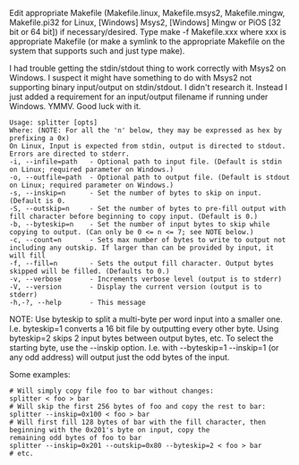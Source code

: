 Edit appropriate Makefile (Makefile.linux, Makefile.msys2, Makefile.mingw, Makefile.pi32 for Linux, [Windows] Msys2, [Windows] Mingw or PiOS [32 bit or 64 bit]) if necessary/desired.
Type make -f Makefile.xxx where xxx is appropriate Makefile (or make a symlink to the appropriate Makefile on the system that supports such and just type make).

I had trouble getting the stdin/stdout thing to work correctly with Msys2 on Windows. I suspect it might have something to do with Msys2 not supporting binary input/output on stdin/stdout. I didn't research it.
Instead I just added a requirement for an input/output filename if running under Windows. YMMV. Good luck with it.

```
Usage: splitter [opts]
Where: (NOTE: For all the 'n' below, they may be expressed as hex by prefixing a 0x)
On Linux, Input is expected from stdin, output is directed to stdout. Errors are directed to stderr.
-i, --infile=path   - Optional path to input file. (Default is stdin on Linux; required parameter on Windows.)
-o, --outfile=path  - Optional path to output file. (Default is stdout on Linux; required parameter on Windows.)
-s, --inskip=n      - Set the number of bytes to skip on input. (Default is 0.
-S, --outskip=n     - Set the number of bytes to pre-fill output with fill character before beginning to copy input. (Default is 0.)
-b, --byteskip=n    - Set the number of input bytes to skip while copying to output. (Can only be 0 <= n <= 7; see NOTE below.)
-c, --count=n       - Sets max number of bytes to write to output not including any outskip. If larger than can be provided by input, it will fill
-f, --fill=n        - Sets the output fill character. Output bytes skipped will be filled. (Defaults to 0.)
-v, --verbose       - Increments verbose level (output is to stderr)
-V, --version       - Display the current version (output is to stderr)
-h,-?, --help       - This message
```

NOTE: Use byteskip to split a multi-byte per word input into a smaller one. I.e. byteskip=1 converts a 16 bit
file by outputting every other byte. Using byteskip=2 skips 2 input bytes between output bytes, etc. To select the starting
byte, use the --inskip option. I.e. with --byteskip=1 --inskip=1 (or any odd address) will output just the odd
bytes of the input.

Some examples:
```
# Will simply copy file foo to bar without changes:
splitter < foo > bar
# Will skip the first 256 bytes of foo and copy the rest to bar:
splitter --inskip=0x100 < foo > bar
# Will first fill 128 bytes of bar with the fill character, then beginning with the 0x201's byte on input, copy the
remaining odd bytes of foo to bar
splitter --inskip=0x201 --outskip=0x80 --byteskip=2 < foo > bar
# etc.
```
